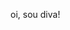 oi, sou diva!

<!---
lotusdiva/lotusdiva is a ✨ special ✨ repository because its `README.md` (this file) appears on your GitHub profile.
You can click the Preview link to take a look at your changes.
--->
